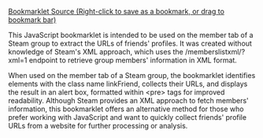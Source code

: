 [Bookmarklet Source (Right-click to save as a bookmark, or drag to bookmark bar)](index.js)

This JavaScript bookmarklet is intended to be used on the member tab of a Steam group to extract the URLs of friends' profiles. It was created without knowledge of Steam's XML approach, which uses the /memberslistxml/?xml=1 endpoint to retrieve group members' information in XML format.

When used on the member tab of a Steam group, the bookmarklet identifies elements with the class name linkFriend, collects their URLs, and displays the result in an alert box, formatted within &lt;pre&gt; tags for improved readability. Although Steam provides an XML approach to fetch members' information, this bookmarklet offers an alternative method for those who prefer working with JavaScript and want to quickly collect friends' profile URLs from a website for further processing or analysis.
